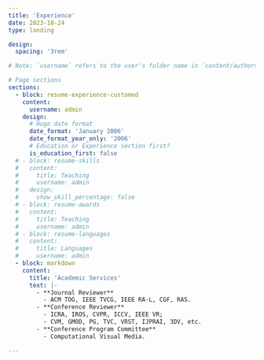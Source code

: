 ```yaml
---
title: 'Experience'
date: 2023-10-24
type: landing

design:
  spacing: '3rem'

# Note: `username` refers to the user's folder name in `content/authors/`

# Page sections
sections:
  - block: resume-experience-customed
    content:
      username: admin
    design:
      # Hugo date format
      date_format: 'January 2006'
      date_format_year_only: '2006'
      # Education or Experience section first?
      is_education_first: false
  # - block: resume-skills
  #   content:
  #     title: Teaching
  #     username: admin
  #   design:
  #     show_skill_percentage: false
  # - block: resume-awards
  #   content:
  #     title: Teaching
  #     username: admin
  # - block: resume-languages
  #   content:
  #     title: Languages
  #     username: admin
  - block: markdown
    content:
      title: 'Academic Services'
      text: |-
        - **Journal Reviewer**
          - ACM TOG, IEEE TVCG, IEEE RA-L, CGF, RAS.
        - **Conference Reviewer**
          - ICRA, IROS, CVPR, ICCV, IEEE VR;
          - CVM, GMOD, PG, TVC, VRST, IJPRAI, 3DV, etc.
        - **Conference Program Committee**
          - Computational Visual Media.

---
```

